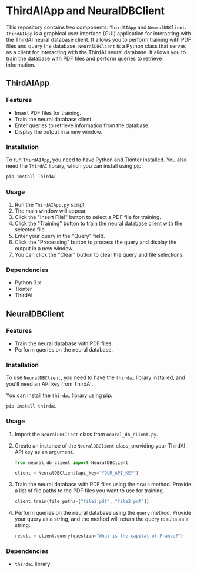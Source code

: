 # ThirdAIApp and NeuralDBClient

This repository contains two components: `ThirdAIApp` and `NeuralDBClient`. `ThirdAIApp` is a graphical user interface (GUI) application for interacting with the ThirdAI neural database client. It allows you to perform training with PDF files and query the database. `NeuralDBClient` is a Python class that serves as a client for interacting with the ThirdAI neural database. It allows you to train the database with PDF files and perform queries to retrieve information.

## ThirdAIApp

### Features

- Insert PDF files for training.
- Train the neural database client.
- Enter queries to retrieve information from the database.
- Display the output in a new window.

### Installation

To run `ThirdAIApp`, you need to have Python and Tkinter installed. You also need the `ThirdAI` library, which you can install using pip:

```bash
pip install ThirdAI
```

### Usage

1. Run the `ThirdAIApp.py` script.
2. The main window will appear.
3. Click the "Insert File!" button to select a PDF file for training.
4. Click the "Training" button to train the neural database client with the selected file.
5. Enter your query in the "Query" field.
6. Click the "Processing" button to process the query and display the output in a new window.
7. You can click the "Clear" button to clear the query and file selections.

### Dependencies

- Python 3.x
- Tkinter
- ThirdAI

## NeuralDBClient

### Features

- Train the neural database with PDF files.
- Perform queries on the neural database.

### Installation

To use `NeuralDBClient`, you need to have the `thirdai` library installed, and you'll need an API key from ThirdAI.

You can install the `thirdai` library using pip:

```bash
pip install thirdai
```

### Usage

1. Import the `NeuralDBClient` class from `neural_db_client.py`.
2. Create an instance of the `NeuralDBClient` class, providing your ThirdAI API key as an argument.

   ```python
   from neural_db_client import NeuralDBClient

   client = NeuralDBClient(api_key="YOUR_API_KEY")
   ```

3. Train the neural database with PDF files using the `train` method. Provide a list of file paths to the PDF files you want to use for training.

   ```python
   client.train(file_paths=["file1.pdf", "file2.pdf"])
   ```

4. Perform queries on the neural database using the `query` method. Provide your query as a string, and the method will return the query results as a string.

   ```python
   result = client.query(question="What is the capital of France?")
   ```

### Dependencies

- `thirdai` library

